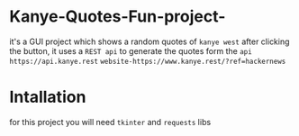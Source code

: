 # Kanye-Quotes-Fun-project-
it's a GUI project which shows a random quotes of `kanye west` after clicking the button, it uses a `REST api` to generate the quotes form the `api` `https://api.kanye.rest`
`website-https://www.kanye.rest/?ref=hackernews`

# Intallation
for this project you will need `tkinter` and `requests` libs
